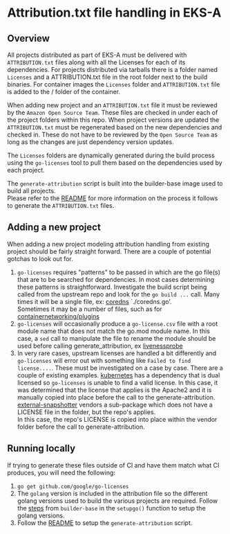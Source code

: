# Attribution.txt file handling in EKS-A

## Overview

All projects distributed as part of EKS-A must be delivered with `ATTRIBUTION.txt` files
along with all the Licenses for each of its dependencies.  For projects distributed via
tarballs there is a folder named `Licenses` and a ATTRIBUTION.txt file in the root folder
next to the build binaries.  For container images the `Licenses` folder and `ATTRIBUTION.txt`
file is added to the / folder of the container.

When adding new project and an `ATTRIBUTION.txt` file it must be reviewed by the `Amazon Open Source Team`.
These files are checked in under each of the project folders within this repo.  When
project versions are updated the `ATTRIBUTION.txt` must be regenerated based on the new dependencies
and checked in.  These do not have to be reviewed by the `Open Source Team` as long as the changes are just dependency
version updates.

The `Licenses` folders are dynamically generated during the build process using the `go-licenses` tool
to pull them based on the dependencies used by each project.

The `generate-attribution` script is built into the builder-base image used to build all projects.  
Please refer to the [README](https://github.com/aws/eks-distro-build-tooling/blob/main/generate-attribution/README.md)
for more information on the process it follows to generate the `ATTRIBUTION.txt` files.

## Adding a new project

When adding a new project modeling attribution handling from existing project
should be fairly straight forward.  There are a couple of potential gotchas to
look out for.

1. `go-licenses` requires "patterns" to be passed in which are the go file(s) that are
   to be searched for dependencies.  In most cases determining these patterns is straightforward.
   Investigate the build script being called from the upstream repo and look for the `go build ...`
   call.  Many times it will be a single file, ex: [coredns](#TODO) `./coredns.go'.  
   Sometimes it may be a number of files, such as for [containernetworking/plugins](projects/containernetworking/plugins/build/create_binaries.sh)
1. `go-licenses` will occasionally produce a `go-license.csv` file with a root module name
   that does not match the go.mod module name.  In this case, a `sed` call to manipulate the file to rename
   the module should be used before calling generate_attribution, ex [livenessprobe](#TODO)
1. In very rare cases, upstream licenses are handled a bit differently and `go-licenses` will error out
   with something like `Failed to find license....`.  These must be investigated on a case by case.  There
   are a couple of existing examples.  [kubernetes](#TODO) has a dependency that is dual licensed so `go-licenses`
   is unable to find a valid license.  In this case, it was determined that the license that applies is the Apache2
   and it is manually copied into place before the call to the generate-attribution. [external-snapshotter](#TODO)
   vendors a sub-package which does not have a LICENSE file in the folder, but the repo's applies.  
   In this case, the repo's LICENSE is copied into place within the vendor folder before the call to generate-attribution.


## Running locally

If trying to generate these files outside of CI and have them match what CI produces, you will need the following:

1. `go get github.com/google/go-licenses`
1. The `golang` version is included in the attribution file so the different golang versions used to build
   the various projects are required.  Follow the [steps](https://github.com/aws/eks-distro-build-tooling/blob/main/builder-base/install.sh)
   from `builder-base` in the `setupgo()` function to setup the golang versions.
1. Follow the [README](https://github.com/aws/eks-distro-build-tooling/blob/main/generate-attribution/README.md)
   to setup the `generate-attribution` script.
